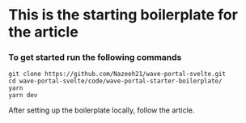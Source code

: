 # This is the starting boilerplate for the article

### To get started run the following commands

```shell
git clone https://github.com/Nazeeh21/wave-portal-svelte.git
cd wave-portal-svelte/code/wave-portal-starter-boilerplate/
yarn
yarn dev
```

After setting up the boilerplate locally, follow the article.
